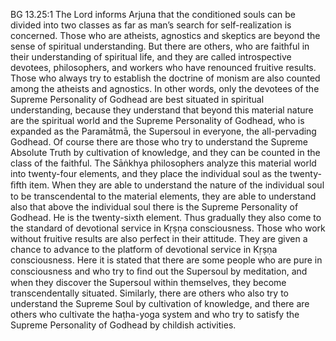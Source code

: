 BG 13.25:1	The Lord informs Arjuna that the conditioned souls can be divided into two classes as far as man’s search for self-realization is concerned. Those who are atheists, agnostics and skeptics are beyond the sense of spiritual understanding. But there are others, who are faithful in their understanding of spiritual life, and they are called introspective devotees, philosophers, and workers who have renounced fruitive results. Those who always try to establish the doctrine of monism are also counted among the atheists and agnostics. In other words, only the devotees of the Supreme Personality of Godhead are best situated in spiritual understanding, because they understand that beyond this material nature are the spiritual world and the Supreme Personality of Godhead, who is expanded as the Paramātmā, the Supersoul in everyone, the all-pervading Godhead. Of course there are those who try to understand the Supreme Absolute Truth by cultivation of knowledge, and they can be counted in the class of the faithful. The Sāṅkhya philosophers analyze this material world into twenty-four elements, and they place the individual soul as the twenty-ﬁfth item. When they are able to understand the nature of the individual soul to be transcendental to the material elements, they are able to understand also that above the individual soul there is the Supreme Personality of Godhead. He is the twenty-sixth element. Thus gradually they also come to the standard of devotional service in Kṛṣṇa consciousness. Those who work without fruitive results are also perfect in their attitude. They are given a chance to advance to the platform of devotional service in Kṛṣṇa consciousness. Here it is stated that there are some people who are pure in consciousness and who try to ﬁnd out the Supersoul by meditation, and when they discover the Supersoul within themselves, they become transcendentally situated. Similarly, there are others who also try to understand the Supreme Soul by cultivation of knowledge, and there are others who cultivate the haṭha-yoga system and who try to satisfy the Supreme Personality of Godhead by childish activities.